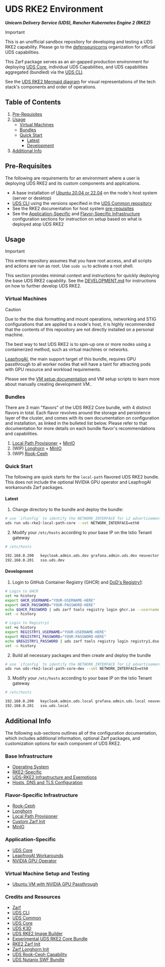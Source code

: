 # UDS RKE2 Environment

**_Unicorn Delivery Service (UDS), Rancher Kubernetes Engine 2 (RKE2)_**

> [!IMPORTANT]
> This is an unofficial sandbox repository for developing and testing a UDS RKE2 capability. Please go to the [defenseunicorns](https://github.com/defenseunicorns) organization for official UDS capabilities.

This Zarf package serves as an air-gapped production environment for deploying [UDS Core](https://github.com/defenseunicorns/uds-core), individual UDS Capabilities, and UDS capabilities aggregated (bundled) via the [UDS CLI](https://github.com/defenseunicorns/uds-cli).

See the [UDS RKE2 Mermaid diagram](docs/DIAGRAM.md) for visual representations of the tech stack's components and order of operations.

## Table of Contents

1. [Pre-Requisites](#pre-requisites)
2. [Usage](#usage)
    - [Virtual Machines](#virtual-machines)
    - [Bundles](#bundles)
    - [Quick Start](#quick-start)
        - [Latest](#latest)
        - [Development](#development)
3. [Additional Info](#additional-info)

## Pre-Requisites

The following are requirements for an environment where a user is deploying UDS RKE2 and its custom components and applications.

- A base installation of [Ubuntu 20.04 or 22.04](https://ubuntu.com/download/server) on the node's host system (server or desktop)
- [UDS CLI](https://github.com/defenseunicorns/uds-cli/blob/main/README.md#install) using the versions specified in the [UDS Common repository](https://github.com/defenseunicorns/uds-common/blob/main/README.md#supported-tool-versions)
- See the RKE2 documentation for host system [pre-requisites](https://docs.rke2.io/install/requirements)
- See the [Application-Specific](#application-specific) and [Flavor-Specific Infrastructure](#flavor-specific-infrastructure) configuration sections for instruction on setup based on what is deployed atop UDS RKE2

## Usage

> [!IMPORTANT]
> This entire repository assumes that you have root access, and all scripts and actions are run as root. Use `sudo su` to activate a root shell.

This section provides minimal context and instructions for quickly deploying the base UDS RKE2 capability. See the [DEVELOPMENT.md](docs/DEVELOPMENT.md) for instructions on how to further develop UDS RKE2.

### Virtual Machines

> [!CAUTION]
> Due to the the disk formatting and mount operations, networking and STIG configurations that are applied to a node's host, it is highly recommended that the contents of this repository are not directly installed on a personal machine.

The best way to test UDS RKE2 is to spin-up one or more nodes using a containerized method, such as virtual machines or networks.

[LeapfrogAI](https://github.com/defenseunicorns/leapfrogai), the main support target of this bundle, requires GPU passthrough to all worker nodes that will have a taint for attracting pods with GPU resource and workload requirements.

Please see the [VM setup documentation](./docs/VM.md) and VM setup scripts to learn more about manually creating development VM..

### Bundles

There are 3 main "flavors" of the UDS RKE2 Core bundle, with 4 distinct flavors in total. Each flavor revolves around the storage and persistence layer of the cluster, and comes with its own documentation on configuration and installation, as linked in the bulleted list below. Please refer to that documentation for more details on each bundle flavor's recommendations and capabilities.

1. [Local Path Provisioner](./docs/LOCAL-PATH.md) + [MinIO](./docs/MINIO.md)
2. (WIP) [Longhorn](./docs/LONGHORN.md) + [MinIO](./docs/MINIO.md)
3. (WIP) [Rook-Ceph](./docs/ROOK-CEPH.md)

### Quick Start

The following are quick starts for the `local-path` flavored UDS RKE2 bundle. This does not include the optional NVIDIA GPU operator and LeapfrogAI workarounds Zarf packages.

#### Latest

1. Change directory to the bundle and deploy the bundle:

```bash
# use `ifconfig` to identify the NETWORK_INTERFACE for L2 advertisement
uds run uds-rke2-local-path-core --set NETWORK_INTERFACE=eth0
```

2. Modify your `/etc/hosts` according to your base IP on the Istio Tenant gateway

```bash
# /etc/hosts

192.168.0.200   keycloak.admin.uds.dev grafana.admin.uds.dev neuvector.admin.uds.dev
192.168.0.201   sso.uds.dev
```

#### Development

1. Login to GitHub Container Registry (GHCR) and [DoD's Registry1](https://registry1.dso.mil/):

```bash
# Login to GHCR
set +o history
export GHCR_USERNAME="YOUR-USERNAME-HERE"
export GHCR_PASSWORD="YOUR-PASSWORD-HERE"
echo $GHCR_PASSWORD | uds zarf tools registry login ghcr.io --username $GHCR_USERNAME --password-stdin
set -o history

# Login to Registry1
set +o history
export REGISTRY1_USERNAME="YOUR-USERNAME-HERE"
export REGISTRY1_PASSWORD="YOUR-PASSWORD-HERE"
echo $REGISTRY1_PASSWORD | uds zarf tools registry login registry1.dso.mil --username $REGISTRY1_USERNAME --password-stdin
set -o history
```

2. Build all necessary packages and then create and deploy the bundle

```bash
# use `ifconfig` to identify the NETWORK_INTERFACE for L2 advertisement
uds run uds-rke2-local-path-core-dev --set NETWORK_INTERFACE=eth0
```

3. Modify your `/etc/hosts` according to your base IP on the Istio Tenant gateway

```bash
# /etc/hosts

192.168.0.200   keycloak.admin.uds.local grafana.admin.uds.local neuvector.admin.uds.local
192.168.0.201   sso.uds.local
```

## Additional Info

The following sub-sections outlines all of the configuration documentation, which includes additional information, optional Zarf packages, and customization options for each component of UDS RKE2.

### Base Infrastructure

- [Operating System](docs/OS.md)
- [RKE2-Specific](docs/RKE2.md)
- [UDS-RKE2 Infrastructure and Exemptions](docs/UDS-RKE2.md)
- [Hosts, DNS and TLS Configuration](docs/DNS-TLS.md)

### Flavor-Specific Infrastructure

- [Rook-Ceph](docs/ROOK-CEPH.md)
- [Longhorn](docs/LONGHORN.md)
- [Local Path Provisioner](docs/LOCAL-PATH.md)
- [Custom Zarf Init](docs/INIT.md)
- [MinIO](docs/MINIO.md)

### Application-Specific

- [UDS Core](UDS-CORE.md)
- [LeapfrogAI Workarounds](docs/LEAPFROGAI.md)
- [NVIDIA GPU Operator](docs/NVIDIA-GPU-OPERATOR.md)

### Virtual Machine Setup and Testing

- [Ubuntu VM with NVIDIA GPU Passthrough](docs/VM.md)

### Credits and Resources

- [Zarf](https://github.com/defenseunicorns/zarf)
- [UDS CLI](https://github.com/defenseunicorns/uds-cli)
- [UDS Common](https://github.com/defenseunicorns/uds-common)
- [UDS Core](https://github.com/defenseunicorns/uds-core)
- [UDS K3D](https://github.com/defenseunicorns/uds-k3d)
- [UDS RKE2 Image Builder](https://github.com/defenseunicorns/uds-rke2-image-builder)
- [Experimental UDS RKE2 Core Bundle](https://github.com/docandrew/uds-core-rke2)
- [RKE2 Zarf Init](https://github.com/defenseunicorns/zarf-package-rke2-init)
- [Zarf Longhorn Init](https://github.com/defenseunicorns/zarf-init-longhorn)
- [UDS Rook-Ceph Capability](https://github.com/defenseunicorns/uds-capability-rook-ceph)
- [UDS Nutanix SWF Bundle](https://github.com/defenseunicorns/uds-bundle-software-factory-nutanix/tree/main)
